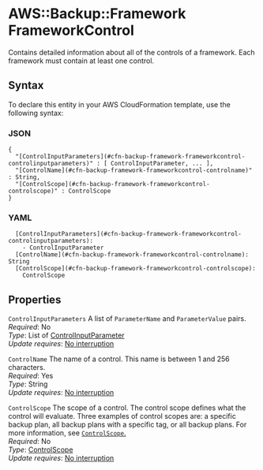 # AWS::Backup::Framework FrameworkControl<a name="aws-properties-backup-framework-frameworkcontrol"></a>

Contains detailed information about all of the controls of a framework\. Each framework must contain at least one control\.

## Syntax<a name="aws-properties-backup-framework-frameworkcontrol-syntax"></a>

To declare this entity in your AWS CloudFormation template, use the following syntax:

### JSON<a name="aws-properties-backup-framework-frameworkcontrol-syntax.json"></a>

```
{
  "[ControlInputParameters](#cfn-backup-framework-frameworkcontrol-controlinputparameters)" : [ ControlInputParameter, ... ],
  "[ControlName](#cfn-backup-framework-frameworkcontrol-controlname)" : String,
  "[ControlScope](#cfn-backup-framework-frameworkcontrol-controlscope)" : ControlScope
}
```

### YAML<a name="aws-properties-backup-framework-frameworkcontrol-syntax.yaml"></a>

```
  [ControlInputParameters](#cfn-backup-framework-frameworkcontrol-controlinputparameters):
    - ControlInputParameter
  [ControlName](#cfn-backup-framework-frameworkcontrol-controlname): String
  [ControlScope](#cfn-backup-framework-frameworkcontrol-controlscope):
    ControlScope
```

## Properties<a name="aws-properties-backup-framework-frameworkcontrol-properties"></a>

`ControlInputParameters` <a name="cfn-backup-framework-frameworkcontrol-controlinputparameters"></a>
A list of `ParameterName` and `ParameterValue` pairs\.  
_Required_: No  
_Type_: List of [ControlInputParameter](aws-properties-backup-framework-controlinputparameter.md)  
_Update requires_: [No interruption](https://docs.aws.amazon.com/AWSCloudFormation/latest/UserGuide/using-cfn-updating-stacks-update-behaviors.html#update-no-interrupt)

`ControlName` <a name="cfn-backup-framework-frameworkcontrol-controlname"></a>
The name of a control\. This name is between 1 and 256 characters\.  
_Required_: Yes  
_Type_: String  
_Update requires_: [No interruption](https://docs.aws.amazon.com/AWSCloudFormation/latest/UserGuide/using-cfn-updating-stacks-update-behaviors.html#update-no-interrupt)

`ControlScope` <a name="cfn-backup-framework-frameworkcontrol-controlscope"></a>
The scope of a control\. The control scope defines what the control will evaluate\. Three examples of control scopes are: a specific backup plan, all backup plans with a specific tag, or all backup plans\. For more information, see [`ControlScope`\.](aws-backup/latest/devguide/API_ControlScope.html)  
_Required_: No  
_Type_: [ControlScope](aws-properties-backup-framework-controlscope.md)  
_Update requires_: [No interruption](https://docs.aws.amazon.com/AWSCloudFormation/latest/UserGuide/using-cfn-updating-stacks-update-behaviors.html#update-no-interrupt)
